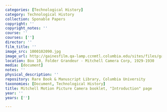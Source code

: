 ```yaml
---
categories: [Technological History]
category: Technological History
collection: Sponable Papers
copyright: ''
copyright_notes: ''
course: ''
courses: ['']
director: ''
film_title: ''
image_src: 1000102090.jpg
image_url: http://gainesfilm.qa-lamp.ccnmtl.columbia.edu/sites/files/gainesfilm/images/1000102090.jpg
location: Box 10, Folder Grandeur - Mitchell Camera Corp, 1929-1930
media: [document]
notes: ''
physical_description: ''
repository: Rare Book & Manuscript Library, Columbia University
taxonomies: [Document, Technological History]
title: Mitchell Motion Picture Camera booklet, "Introduction" page
year: ''
years: ['']

---
```

